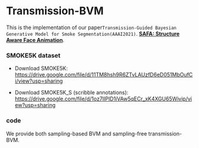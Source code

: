 # Transmission-BVM

This is the implementation of our paper`Transmission-Guided Bayesian Generative Model for Smoke Segmentation(AAAI2021)`.
[**SAFA: Structure Aware Face Animation**](https://arxiv.org/abs/2111.04928).


### SMOKE5K dataset 

- Download SMOKE5K: https://drive.google.com/file/d/11TM8hsh9R6ZTvLAUzfD6eD051MbOufCi/view?usp=sharing

- Download SMOKE5K_S (scribble annotations): https://drive.google.com/file/d/1oz7lIPID1iVAw5qECr_xK4XGU65Wivip/view?usp=sharing

### code

We provide both sampling-based BVM and sampling-free transmission-BVM.




